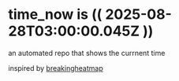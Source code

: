 # time_now is (( 2025-08-28T03:00:00.045Z ))

an automated repo that shows the currnent time

inspired by [breakingheatmap](https://github.com/breakingheatmap/breakingheatmap)